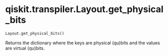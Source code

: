 # qiskit.transpiler.Layout.get\_physical\_bits

`Layout.get_physical_bits()`

Returns the dictionary where the keys are physical (qu)bits and the values are virtual (qu)bits.
